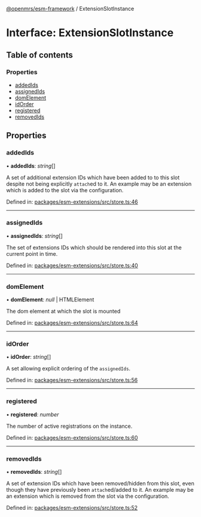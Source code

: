 [@openmrs/esm-framework](../API.md) / ExtensionSlotInstance

# Interface: ExtensionSlotInstance

## Table of contents

### Properties

- [addedIds](extensionslotinstance.md#addedids)
- [assignedIds](extensionslotinstance.md#assignedids)
- [domElement](extensionslotinstance.md#domelement)
- [idOrder](extensionslotinstance.md#idorder)
- [registered](extensionslotinstance.md#registered)
- [removedIds](extensionslotinstance.md#removedids)

## Properties

### addedIds

• **addedIds**: *string*[]

A set of additional extension IDs which have been added to to this slot despite not being
explicitly `attach`ed to it.
An example may be an extension which is added to the slot via the configuration.

Defined in: [packages/esm-extensions/src/store.ts:46](https://github.com/openmrs/openmrs-esm-core/blob/master/packages/esm-extensions/src/store.ts#L46)

___

### assignedIds

• **assignedIds**: *string*[]

The set of extensions IDs which should be rendered into this slot at the current point in time.

Defined in: [packages/esm-extensions/src/store.ts:40](https://github.com/openmrs/openmrs-esm-core/blob/master/packages/esm-extensions/src/store.ts#L40)

___

### domElement

• **domElement**: *null* \| HTMLElement

The dom element at which the slot is mounted

Defined in: [packages/esm-extensions/src/store.ts:64](https://github.com/openmrs/openmrs-esm-core/blob/master/packages/esm-extensions/src/store.ts#L64)

___

### idOrder

• **idOrder**: *string*[]

A set allowing explicit ordering of the `assignedIds`.

Defined in: [packages/esm-extensions/src/store.ts:56](https://github.com/openmrs/openmrs-esm-core/blob/master/packages/esm-extensions/src/store.ts#L56)

___

### registered

• **registered**: *number*

The number of active registrations on the instance.

Defined in: [packages/esm-extensions/src/store.ts:60](https://github.com/openmrs/openmrs-esm-core/blob/master/packages/esm-extensions/src/store.ts#L60)

___

### removedIds

• **removedIds**: *string*[]

A set of extension IDs which have been removed/hidden from this slot, even though they have
previously been `attach`ed/added to it.
An example may be an extension which is removed from the slot via the configuration.

Defined in: [packages/esm-extensions/src/store.ts:52](https://github.com/openmrs/openmrs-esm-core/blob/master/packages/esm-extensions/src/store.ts#L52)

